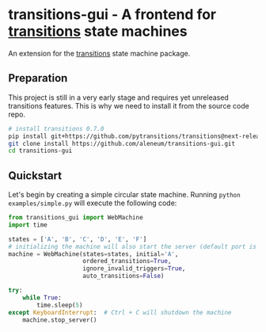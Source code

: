 # transitions-gui - A frontend for [transitions](https://github.com/pytransitions/transitions) state machines 

An extension for the [transitions](https://github.com/pytransitions/transitions) state machine package.

## Preparation

This project is still in a very early stage and requires yet unreleased transitions features.
This is why we need to install it from the source code repo.

```bash
# install transitions 0.7.0
pip install git+https://github.com/pytransitions/transitions@next-release
git clone install https://github.com/aleneum/transitions-gui.git
cd transitions-gui
```

## Quickstart

Let's begin by creating a simple circular state machine.
Running `python examples/simple.py` will execute the following code:

```python
from transitions_gui import WebMachine
import time

states = ['A', 'B', 'C', 'D', 'E', 'F']
# initializing the machine will also start the server (default port is 8080)
machine = WebMachine(states=states, initial='A',
                     ordered_transitions=True,
                     ignore_invalid_triggers=True,
                     auto_transitions=False)

try:
    while True:
        time.sleep(5)
except KeyboardInterrupt:  # Ctrl + C will shutdown the machine
    machine.stop_server()
```
